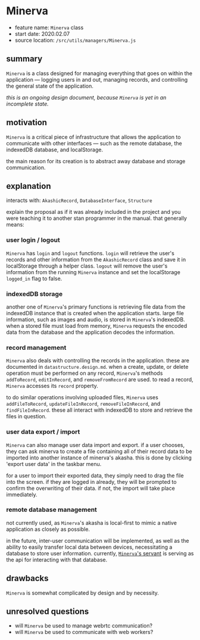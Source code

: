 # Minerva

-   feature name: `Minerva` class
-   start date: 2020.02.07
-   source location: `/src/utils/managers/Minerva.js`

## summary

`Minerva` is a class designed for managing everything that goes on within the application — logging users in and out, managing records, and controlling the general state of the application.

_this is an ongoing design document, because `Minerva` is yet in an incomplete state._

## motivation

`Minerva` is a critical piece of infrastructure that allows the application to communicate with other interfaces — such as the remote database, the indexedDB database, and localStorage.

the main reason for its creation is to abstract away database and storage communication.

## explanation

interacts with: `AkashicRecord`, `DatabaseInterface`, `Structure`

explain the proposal as if it was already included in the project and you were teaching it to another stan programmer in the manual. that generally means:

### user login / logout

`Minerva` has `login` and `logout` functions. `login` will retrieve the user's records and other information from the `AkashicRecord` class and save it in localStorage through a helper class. `logout` will remove the user's information from the running `Minerva` instance and set the localStorage `logged_in` flag to false.

### indexedDB storage

another one of `Minerva`'s primary functions is retrieving file data from the indexedDB instance that is created when the application starts. large file information, such as images and audio, is stored in `Minerva`'s indexedDB. when a stored file must load from memory, `Minerva` requests the encoded data from the database and the application decodes the information.

### record management

`Minerva` also deals with controlling the records in the application. these are documented in `datastructure.design.md`. when a create, update, or delete operation must be performed on any record, `Minerva`'s methods `addToRecord`, `editInRecord`, and `removeFromRecord` are used. to read a record, `Minerva` accesses its `record` property.

to do similar operations involving uploaded files, `Minerva` uses `addFileToRecord`, `updateFileInRecord`, `removeFileInRecord`, and `findFileInRecord`. these all interact with indexedDB to store and retrieve the files in question.

### user data export / import

`Minerva` can also manage user data import and export. if a user chooses, they can ask minerva to create a file containing all of their record data to be imported into another instance of minerva's akasha. this is done by clicking 'export user data' in the taskbar menu.

for a user to import their exported data, they simply need to drag the file into the screen. if they are logged in already, they will be prompted to confirm the overwriting of their data. if not, the import will take place immediately.

### remote database management

not currently used, as `Minerva`'s akasha is local-first to mimic a native application as closely as possible.

in the future, inter-user communication will be implemented, as well as the ability to easily transfer local data between devices, necessitating a database to store user information. currently, [`Minerva`'s servant](https://github.com/jpegzilla/`Minerva`-servant) is serving as the api for interacting with that database.  

## drawbacks

`Minerva` is somewhat complicated by design and by necessity.

## unresolved questions

-   will `Minerva` be used to manage webrtc communication?
-   will `Minerva` be used to communicate with web workers?

